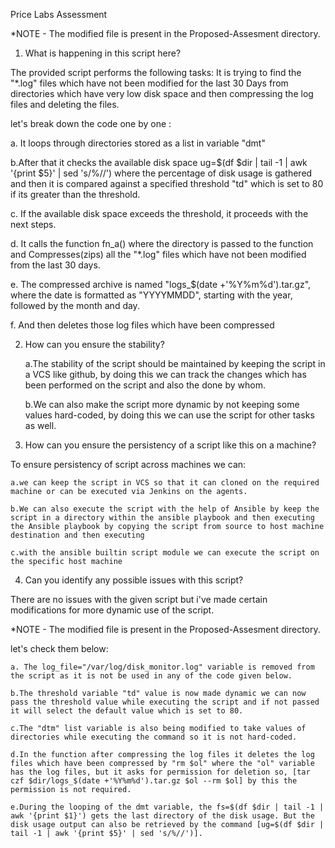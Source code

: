 Price Labs Assessment

*NOTE - The modified file is present in the Proposed-Assesment directory.

1. What is happening in this script here?

The provided script performs the following tasks:
It is trying to find the "*.log" files which have not been modified for the last 30 Days from directories which have very low disk space and then compressing the log files and deleting the files.

let's break down the code one by one :

   a. It loops through directories stored as a list in variable "dmt"

   b.After that it checks the available disk space ug=$(df $dir | tail -1 | awk '{print $5}' | sed 's/%//') where the percentage of disk usage is gathered and then it is compared against a specified   threshold "td" which is set to 80 if its greater than the threshold.

   c. If the available disk space exceeds the threshold, it proceeds with the next steps.

   d. It calls the function fn_a() where the directory is passed to the function and Compresses(zips) all the "*.log" files which have not been modified from the last 30 days.

   e. The compressed archive is named "logs_$(date +'%Y%m%d').tar.gz", where the date is formatted as "YYYYMMDD", starting with the year, followed by the month and day.

   f. And then deletes those log files which have been compressed
   

2. How can you ensure the stability?

    a.The stability of the script should be maintained by keeping the script in a VCS like github, by doing this we can track the changes which has been performed on the script and also the done by whom.

    b.We can also make the script more dynamic by not keeping some values hard-coded, by doing this we can use the script for other tasks as well.

3. How can you ensure the persistency of a script like this on a machine?

To ensure persistency of script across machines we can:

    a.we can keep the script in VCS so that it can cloned on the required machine or can be executed via Jenkins on the agents.

    b.We can also execute the script with the help of Ansible by keep the script in a directory within the ansible playbook and then executing the Ansible playbook by copying the script from source to host machine destination and then executing

    c.with the ansible builtin script module we can execute the script on the specific host machine

4. Can you identify any possible issues with this script?

There are no issues with the given script but i've made certain modifications for more dynamic use of the script.

*NOTE - The modified file is present in the Proposed-Assesment directory.

let's check them below:

    a. The log_file="/var/log/disk_monitor.log" variable is removed from the script as it is not be used in any of the code given below.

    b.The threshold variable "td" value is now made dynamic we can now pass the threshold value while executing the script and if not passed it will select the default value which is set to 80.

    c.The "dtm" list variable is also being modified to take values of directories while executing the command so it is not hard-coded.

    d.In the function after compressing the log files it deletes the log files which have been compressed by "rm $ol" where the "ol" variable has the log files, but it asks for permission for deletion so, [tar czf $dir/logs_$(date +'%Y%m%d').tar.gz $ol --rm $ol] by this the permission is not required.

    e.During the looping of the dmt variable, the fs=$(df $dir | tail -1 | awk '{print $1}') gets the last directory of the disk usage. But the disk usage output can also be retrieved by the command [ug=$(df $dir | tail -1 | awk '{print $5}' | sed 's/%//')]. 


